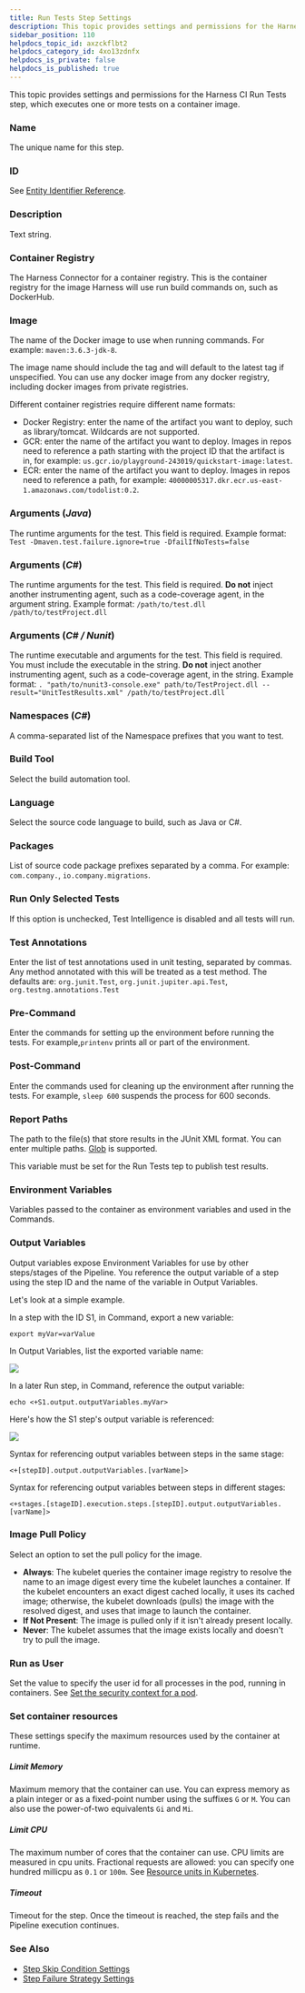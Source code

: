 ```yaml
---
title: Run Tests Step Settings
description: This topic provides settings and permissions for the Harness CI Run Tests step, which executes one or more tests on a container image. Name. The unique name for this step. ID. See Entity Identifier R…
sidebar_position: 110
helpdocs_topic_id: axzckflbt2
helpdocs_category_id: 4xo13zdnfx
helpdocs_is_private: false
helpdocs_is_published: true
---
```


This topic provides settings and permissions for the Harness CI Run Tests step, which executes one or more tests on a container image.

### Name

The unique name for this step.

### ID

See [Entity Identifier Reference](../../platform/20_References/entity-identifier-reference.md).

### Description

Text string.

### Container Registry

The Harness Connector for a container registry. This is the container registry for the image Harness will use run build commands on, such as DockerHub.

### Image

The name of the Docker image to use when running commands. For example: `maven:3.6.3-jdk-8`.

The image name should include the tag and will default to the latest tag if unspecified. You can use any docker image from any docker registry, including docker images from private registries.

Different container registries require different name formats:

* Docker Registry: enter the name of the artifact you want to deploy, such as library/tomcat. Wildcards are not supported.
* GCR: enter the name of the artifact you want to deploy. Images in repos need to reference a path starting with the project ID that the artifact is in, for example: `us.gcr.io/playground-243019/quickstart-image:latest`.
* ECR: enter the name of the artifact you want to deploy. Images in repos need to reference a path, for example: `40000005317.dkr.ecr.us-east-1.amazonaws.com/todolist:0.2`.

### Arguments (*Java*)

The runtime arguments for the test. This field is required. Example format: `Test -Dmaven.test.failure.ignore=true -DfailIfNoTests=false`

### Arguments (*C#*)

The runtime arguments for the test. This field is required. **Do not** inject another instrumenting agent, such as a code-coverage agent, in the argument string. Example format: `/path/to/test.dll /path/to/testProject.dll`

### Arguments (*C# / Nunit*)

The runtime executable and arguments for the test. This field is required. You must include the executable in the string. **Do not** inject another instrumenting agent, such as a code-coverage agent, in the string. Example format: `. "path/to/nunit3-console.exe" path/to/TestProject.dll --result="UnitTestResults.xml" /path/to/testProject.dll`

### Namespaces (*C#*)

A comma-separated list of the Namespace prefixes that you want to test.

### Build Tool

Select the build automation tool.

### Language

Select the source code language to build, such as Java or C#.

### Packages

List of source code package prefixes separated by a comma. For example: `com.company.`, `io.company.migrations`.

### Run Only Selected Tests

 If this option is unchecked, Test Intelligence is disabled and all tests will run.

### Test Annotations

Enter the list of test annotations used in unit testing, separated by commas. Any method annotated with this will be treated as a test method. The defaults are: `org.junit.Test`, `org.junit.jupiter.api.Test`, `org.testng.annotations.Test`

### Pre-Command

Enter the commands for setting up the environment before running the tests. For example,`printenv` prints all or part of the environment.

### Post-Command

Enter the commands used for cleaning up the environment after running the tests. For example, `sleep 600` suspends the process for 600 seconds.

### Report Paths

The path to the file(s) that store results in the JUnit XML format. You can enter multiple paths. [Glob](https://en.wikipedia.org/wiki/Glob_(programming)) is supported.

This variable must be set for the Run Tests tep to publish test results.

### Environment Variables

Variables passed to the container as environment variables and used in the Commands.

### Output Variables

Output variables expose Environment Variables for use by other steps/stages of the Pipeline. You reference the output variable of a step using the step ID and the name of the variable in Output Variables.

Let's look at a simple example.

In a step with the ID S1, in Command, export a new variable:

`export myVar=varValue`

In Output Variables, list the exported variable name:

![](./static/configure-run-tests-step-settings-513.png)

In a later Run step, in Command, reference the output variable:

`echo <+S1.output.outputVariables.myVar>`

Here's how the S1 step's output variable is referenced:

![](./static/configure-run-tests-step-settings-514.png)

Syntax for referencing output variables between steps in the same stage:

`<+[stepID].output.outputVariables.[varName]>`

Syntax for referencing output variables between steps in different stages:

`<+stages.[stageID].execution.steps.[stepID].output.outputVariables.[varName]>`

### Image Pull Policy

Select an option to set the pull policy for the image.

* **Always**: The kubelet queries the container image registry to resolve the name to an image digest every time the kubelet launches a container. If the kubelet encounters an exact digest cached locally, it uses its cached image; otherwise, the kubelet downloads (pulls) the image with the resolved digest, and uses that image to launch the container.
* **If Not Present**: The image is pulled only if it isn't already present locally.
* **Never**: The kubelet assumes that the image exists locally and doesn't try to pull the image.

### Run as User

Set the value to specify the user id for all processes in the pod, running in containers. See [Set the security context for a pod](https://kubernetes.io/docs/tasks/configure-pod-container/security-context/#set-the-security-context-for-a-pod).

### Set container resources

These settings specify the maximum resources used by the container at runtime.

##### Limit Memory

Maximum memory that the container can use. You can express memory as a plain integer or as a fixed-point number using the suffixes `G` or `M`. You can also use the power-of-two equivalents `Gi` and `Mi`.

##### Limit CPU

The maximum number of cores that the container can use. CPU limits are measured in cpu units. Fractional requests are allowed: you can specify one hundred millicpu as `0.1` or `100m`. See [Resource units in Kubernetes](https://kubernetes.io/docs/concepts/configuration/manage-resources-containers/#resource-units-in-kubernetes).

##### Timeout

Timeout for the step. Once the timeout is reached, the step fails and the Pipeline execution continues.

### See Also

* [Step Skip Condition Settings](../../platform/8_Pipelines/w_pipeline-steps-reference/step-skip-condition-settings.md)
* [Step Failure Strategy Settings](../../platform/8_Pipelines/w_pipeline-steps-reference/step-failure-strategy-settings.md)

